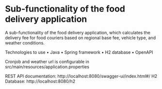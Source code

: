 # Sub-functionality of the food delivery application
A sub-functionality of the food delivery application, which calculates the delivery fee for food couriers based on regional base fee, vehicle type, and weather conditions.

Technologies to use
• Java
• Spring framework
• H2 database
• OpenAPI

Cronjob and weather url is configurable in src/main/resources/application.properties

REST API documentation: http://localhost:8080/swagger-ui/index.html#/
H2 Database: http://localhost:8080/h2


